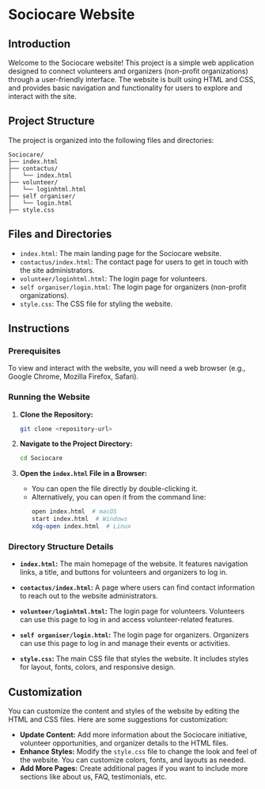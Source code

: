 # Sociocare Website

## Introduction

Welcome to the Sociocare website! This project is a simple web application designed to connect volunteers and organizers (non-profit organizations) through a user-friendly interface. The website is built using HTML and CSS, and provides basic navigation and functionality for users to explore and interact with the site.

## Project Structure

The project is organized into the following files and directories:

```
Sociocare/
├── index.html
├── contactus/
│   └── index.html
├── volunteer/
│   └── loginhtml.html
├── self organiser/
│   └── login.html
├── style.css
```

## Files and Directories

- `index.html`: The main landing page for the Sociocare website.
- `contactus/index.html`: The contact page for users to get in touch with the site administrators.
- `volunteer/loginhtml.html`: The login page for volunteers.
- `self organiser/login.html`: The login page for organizers (non-profit organizations).
- `style.css`: The CSS file for styling the website.

## Instructions

### Prerequisites

To view and interact with the website, you will need a web browser (e.g., Google Chrome, Mozilla Firefox, Safari).

### Running the Website

1. **Clone the Repository:**
   ```bash
   git clone <repository-url>
   ```

2. **Navigate to the Project Directory:**
   ```bash
   cd Sociocare
   ```

3. **Open the `index.html` File in a Browser:**
   - You can open the file directly by double-clicking it.
   - Alternatively, you can open it from the command line:
     ```bash
     open index.html  # macOS
     start index.html  # Windows
     xdg-open index.html  # Linux
     ```

### Directory Structure Details

- **`index.html`:**
  The main homepage of the website. It features navigation links, a title, and buttons for volunteers and organizers to log in.

- **`contactus/index.html`:**
  A page where users can find contact information to reach out to the website administrators.

- **`volunteer/loginhtml.html`:**
  The login page for volunteers. Volunteers can use this page to log in and access volunteer-related features.

- **`self organiser/login.html`:**
  The login page for organizers. Organizers can use this page to log in and manage their events or activities.

- **`style.css`:**
  The main CSS file that styles the website. It includes styles for layout, fonts, colors, and responsive design.

## Customization

You can customize the content and styles of the website by editing the HTML and CSS files. Here are some suggestions for customization:

- **Update Content:** Add more information about the Sociocare initiative, volunteer opportunities, and organizer details to the HTML files.
- **Enhance Styles:** Modify the `style.css` file to change the look and feel of the website. You can customize colors, fonts, and layouts as needed.
- **Add More Pages:** Create additional pages if you want to include more sections like about us, FAQ, testimonials, etc.

